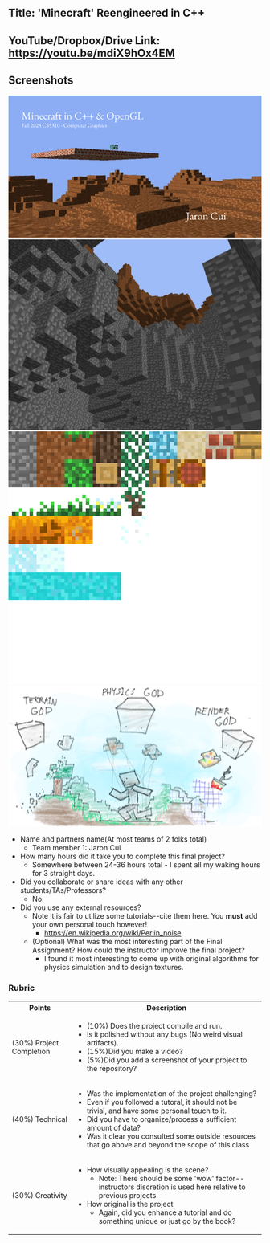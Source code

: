 ## Title: 'Minecraft' Reengineered in C++

## YouTube/Dropbox/Drive Link: https://youtu.be/mdiX9hOx4EM

## Screenshots
<img src="./part1/media/thumbnail.png">
<img src="./part1/media/cave.jpg">
<img src="./part1/media/textures.png">
<img src="./part1/media/gods.png">

* Name and partners name(At most teams of 2 folks total)
  * Team member 1: Jaron Cui
* How many hours did it take you to complete this final project?
  - Somewhere between 24-36 hours total - I spent all my waking hours for 3 straight days.
* Did you collaborate or share ideas with any other students/TAs/Professors?
  - No.
* Did you use any external resources? 
  * Note it is fair to utilize some tutorials--cite them here. You **must** add your own personal touch however!
    - https://en.wikipedia.org/wiki/Perlin_noise
  * (Optional) What was the most interesting part of the Final Assignment? How could the instructor improve the final project?
    - I found it most interesting to come up with original algorithms for physics simulation and to design textures.

### Rubric

<table>
  <tbody>
    <tr>
      <th>Points</th>
      <th align="center">Description</th>
    </tr>
    <tr>
      <td>(30%) Project Completion</td>
     <td align="left"><ul><li>(10%) Does the project compile and run.</li><li>Is it polished without any bugs (No weird visual artifacts).</li><li>(15%)Did you make a video?</li><li>(5%)Did you add a screenshot of your project to the repository?</li></ul></td>
    </tr>
    <tr>
      <td>(40%) Technical</td>
      <td align="left"><ul><li>Was the implementation of the project challenging?</li><li>Even if you followed a tutoral, it should not be trivial, and have some personal touch to it.</li><li>Did you have to organize/process a sufficient amount of data?</li><li>Was it clear you consulted some outside resources that go above and beyond the scope of this class</li></ul></td>
    </tr>
    <tr>
      <td>(30%) Creativity</td>
      <td align="left"><ul><li>How visually appealing is the scene?<ul><li>Note: There should be some 'wow' factor--instructors discretion is used here relative to previous projects.</li></ul></li><li>How original is the project<ul><li>Again, did you enhance a tutorial and do something unique or just go by the book?</li></ul></li></ul></td>
    </tr>
  </tbody>
</table>
